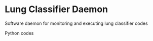 # Lung Classifier Daemon
Software daemon for monitoring and executing lung classifier codes

Python codes
